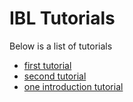# IBL Tutorials
Below is a list of tutorials

-   [first tutorial](./notebooks/juyper_test/jupyer_test)
-   [second tutorial](./notebooks/raster/raster)
-   [one introduction tutorial](./notebooks/one_intro/one_intro)
